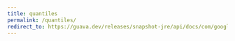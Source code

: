 ```yaml
---
title: quantiles
permalink: /quantiles/
redirect_to: https://guava.dev/releases/snapshot-jre/api/docs/com/google/common/math/Quantiles.html
---
```


